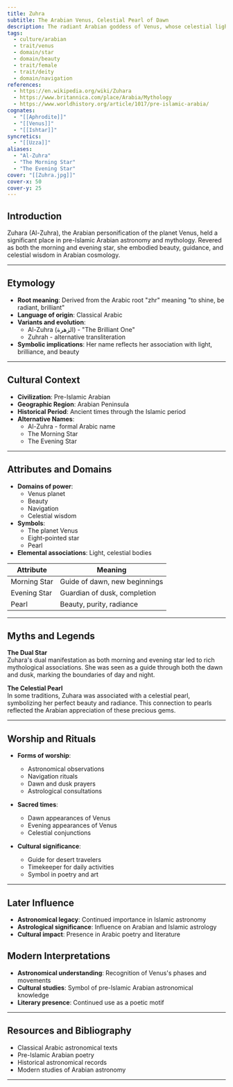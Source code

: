 ```yaml
---
title: Zuhra
subtitle: The Arabian Venus, Celestial Pearl of Dawn
description: The radiant Arabian goddess of Venus, whose celestial light guided travelers through desert nights and whose beauty illuminated both morning and evening skies
tags:
  - culture/arabian
  - trait/venus
  - domain/star
  - domain/beauty
  - trait/female
  - trait/deity
  - domain/navigation
references:
  - https://en.wikipedia.org/wiki/Zuhara
  - https://www.britannica.com/place/Arabia/Mythology
  - https://www.worldhistory.org/article/1017/pre-islamic-arabia/
cognates:
  - "[[Aphrodite]]"
  - "[[Venus]]"
  - "[[Ishtar]]"
syncretics:
  - "[[Uzza]]"
aliases:
  - "Al-Zuhra"
  - "The Morning Star"
  - "The Evening Star"
cover: "[[Zuhra.jpg]]"
cover-x: 50
cover-y: 25
---
```

##  Introduction
Zuhara (Al-Zuhra), the Arabian personification of the planet Venus, held a significant place in pre-Islamic Arabian astronomy and mythology. Revered as both the morning and evening star, she embodied beauty, guidance, and celestial wisdom in Arabian cosmology.

---

## Etymology

- **Root meaning**: Derived from the Arabic root "zhr" meaning "to shine, be radiant, brilliant"
- **Language of origin**: Classical Arabic
- **Variants and evolution**: 
  - Al-Zuhra (الزهرة) - "The Brilliant One"
  - Zuhrah - alternative transliteration
- **Symbolic implications**: Her name reflects her association with light, brilliance, and beauty

---

##  Cultural Context

- **Civilization**: Pre-Islamic Arabian
- **Geographic Region**: Arabian Peninsula
- **Historical Period**: Ancient times through the Islamic period
- **Alternative Names**:
  - Al-Zuhra - formal Arabic name
  - The Morning Star
  - The Evening Star

---

## Attributes and Domains

- **Domains of power**: 
  - Venus planet
  - Beauty
  - Navigation
  - Celestial wisdom
- **Symbols**: 
  - The planet Venus
  - Eight-pointed star
  - Pearl
- **Elemental associations**: Light, celestial bodies

| Attribute       | Meaning                        |
|----------------|---------------------------------|
| Morning Star   | Guide of dawn, new beginnings   |
| Evening Star   | Guardian of dusk, completion    |
| Pearl          | Beauty, purity, radiance        |

---

## Myths and Legends

**The Dual Star**  
Zuhara's dual manifestation as both morning and evening star led to rich mythological associations. She was seen as a guide through both the dawn and dusk, marking the boundaries of day and night.

**The Celestial Pearl**  
In some traditions, Zuhara was associated with a celestial pearl, symbolizing her perfect beauty and radiance. This connection to pearls reflected the Arabian appreciation of these precious gems.

---

## Worship and Rituals

- **Forms of worship**: 
  - Astronomical observations
  - Navigation rituals
  - Dawn and dusk prayers
  - Astrological consultations

- **Sacred times**: 
  - Dawn appearances of Venus
  - Evening appearances of Venus
  - Celestial conjunctions

- **Cultural significance**: 
  - Guide for desert travelers
  - Timekeeper for daily activities
  - Symbol in poetry and art

---

## Later Influence

- **Astronomical legacy**: Continued importance in Islamic astronomy
- **Astrological significance**: Influence on Arabian and Islamic astrology
- **Cultural impact**: Presence in Arabic poetry and literature

## Modern Interpretations

- **Astronomical understanding**: Recognition of Venus's phases and movements
- **Cultural studies**: Symbol of pre-Islamic Arabian astronomical knowledge
- **Literary presence**: Continued use as a poetic motif

---

## Resources and Bibliography

- Classical Arabic astronomical texts
- Pre-Islamic Arabian poetry
- Historical astronomical records
- Modern studies of Arabian astronomy

---